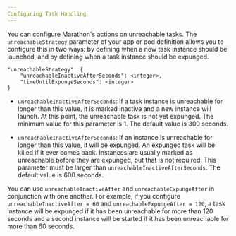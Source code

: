 ```yaml
---
Configuring Task Handling
---
```


You can configure Marathon's actions on unreachable tasks. The `unreachableStrategy` parameter of your app or pod definition allows you to configure this in two ways: by defining when a new task instance should be launched, and by defining when a task instance should be expunged.

```
"unreachableStrategy": {
	"unreachableInactiveAfterSeconds": <integer>,
	"timeUntilExpungeSeconds": <integer>
}
```

- `unreachableInactiveAfterSeconds`: If a task instance is unreachable for longer than this value, it is marked inactive and a new instance will launch. At this point, the unreachable task is not yet expunged. The minimum value for this parameter is 1. The default value is 300 seconds.

- `unreachableInactiveAfterSeconds`: If an instance is unreachable for longer than this value, it will be expunged. An expunged task will be killed if it ever comes back. Instances are usually marked as unreachable before they are expunged, but that is not required. This parameter must be larger than `unreachableInactiveAfterSeconds`. The default value is 600 seconds.

You can use `unreachableInactiveAfter` and `unreachableExpungeAfter` in conjunction with one another. For example, if you configure `unreachableInactiveAfter = 60` and `unreachableExpungeAfter = 120`, a task instance will be expunged if it has been unreachable for more than 120 seconds and a second instance will be started if it has been unreachable for more than 60 seconds.